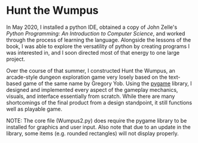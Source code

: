 # Hunt the Wumpus

In May 2020, I installed a python IDE, obtained a copy of John Zelle's _Python Programming: An Introduction to Computer Science_, and worked through the process of learning the language. Alongside the lessons of the book, I was able to explore the versatility of python by creating programs I was interested in, and I soon directed most of that energy to one large project.

Over the course of that summer, I constructed Hunt the Wumpus, an arcade-style dungeon exploration game very losely based on the text-based game of the same name by 	Gregory Yob. Using the <a href="https://www.pygame.org">pygame</a> library, I designed and implemented every aspect of the gameplay mechanics, visuals, and interface essentially from scratch. While there are many shortcomings of the final product from a design standpoint, it still functions well as playable game.

NOTE: The core file (Wumpus2.py) does require the pygame library to be installed for graphics and user input. Also note that due to an update in the library, some items (e.g. rounded rectangles) will not display properly.
